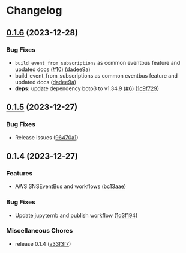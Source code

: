 # Changelog

## [0.1.6](https://github.com/atorrescogollo/pyeventbus/compare/v0.1.5...v0.1.6) (2023-12-28)


### Bug Fixes

* `build_event_from_subscriptions` as common eventbus feature and updated docs ([#10](https://github.com/atorrescogollo/pyeventbus/issues/10)) ([dadee9a](https://github.com/atorrescogollo/pyeventbus/commit/dadee9a898422e1206537121789b4dfc318fd649))
* build_event_from_subscriptions as common eventbus feature and updated docs ([dadee9a](https://github.com/atorrescogollo/pyeventbus/commit/dadee9a898422e1206537121789b4dfc318fd649))
* **deps:** update dependency boto3 to v1.34.9 ([#6](https://github.com/atorrescogollo/pyeventbus/issues/6)) ([1c9f729](https://github.com/atorrescogollo/pyeventbus/commit/1c9f729ca7627ac156e164949ec717314d0f8f10))

## [0.1.5](https://github.com/atorrescogollo/pyeventbus/compare/v0.1.4...v0.1.5) (2023-12-27)


### Bug Fixes

* Release issues ([96470a1](https://github.com/atorrescogollo/pyeventbus/commit/96470a13ad17c9f86f445224ffeff92817243e37))

## 0.1.4 (2023-12-27)


### Features

* AWS SNSEventBus and workflows ([bc13aae](https://github.com/atorrescogollo/pyeventbus/commit/bc13aae0ac01220a484cbe7b5e8cb707783c956a))


### Bug Fixes

* Update jupyternb and publish workflow ([1d3f194](https://github.com/atorrescogollo/pyeventbus/commit/1d3f194c4ac9472271d2852f251b66f215453182))


### Miscellaneous Chores

* release 0.1.4 ([a33f3f7](https://github.com/atorrescogollo/pyeventbus/commit/a33f3f76ec4eb5f3e7ef7a3af920ee54e19f3181))
